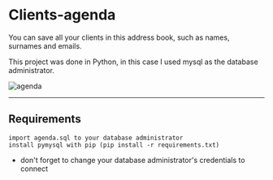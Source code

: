 # Clients-agenda
You can save all your clients in this address book, such as names, surnames and emails.

This project was done in Python, in this case I used mysql as the database administrator.

![agenda](https://user-images.githubusercontent.com/49222619/94342294-c6675880-ffd5-11ea-81b8-ae24994476c3.JPG)

___
## Requirements

    import agenda.sql to your database administrator
    install pymysql with pip (pip install -r requirements.txt)


- don't forget to change your database administrator's credentials to connect
